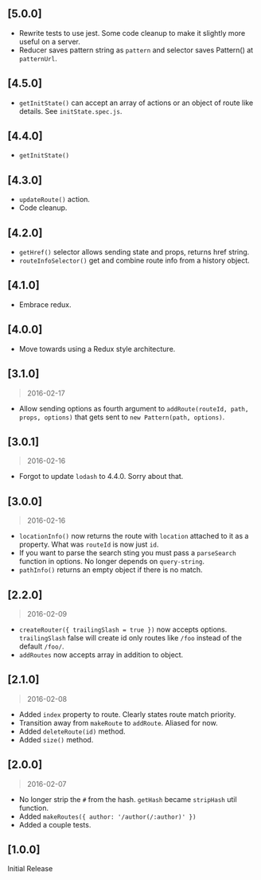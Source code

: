 ## [5.0.0]

* Rewrite tests to use jest. Some code cleanup to make it slightly more useful on a server.
* Reducer saves pattern string as `pattern` and selector saves Pattern() at `patternUrl`.

## [4.5.0]

* `getInitState()` can accept an array of actions or an object of route like details. See `initState.spec.js`.

## [4.4.0]

* `getInitState()`

## [4.3.0]

* `updateRoute()` action.
* Code cleanup.

## [4.2.0]

* `getHref()` selector allows sending state and props, returns href string.
* `routeInfoSelector()` get and combine route info from a history object.

## [4.1.0]

* Embrace redux.

## [4.0.0]

* Move towards using a Redux style architecture.

## [3.1.0]
> 2016-02-17

* Allow sending options as fourth argument to `addRoute(routeId, path, props, options)` that gets sent to `new Pattern(path, options)`.

## [3.0.1]
> 2016-02-16

* Forgot to update `lodash` to 4.4.0. Sorry about that.

## [3.0.0]
> 2016-02-16

* `locationInfo()` now returns the route with `location` attached to it as a property. What was `routeId` is now just `id`.
* If you want to parse the search sting you must pass a `parseSearch` function in options. No longer depends on `query-string`.
* `pathInfo()` returns an empty object if there is no match.

## [2.2.0]
> 2016-02-09

* `createRouter({ trailingSlash = true })` now accepts options. `trailingSlash` false will create id only routes like `/foo` instead of the default `/foo/`.
* `addRoutes` now accepts array in addition to object.

## [2.1.0]
> 2016-02-08

* Added `index` property to route. Clearly states route match priority.
* Transition away from `makeRoute` to `addRoute`. Aliased for now.
* Added `deleteRoute(id)` method.
* Added `size()` method.

## [2.0.0]
> 2016-02-07

* No longer strip the `#` from the hash. `getHash` became `stripHash` util function.
* Added `makeRoutes({ author: '/author(/:author)' })`
* Added a couple tests.

## [1.0.0]
Initial Release
